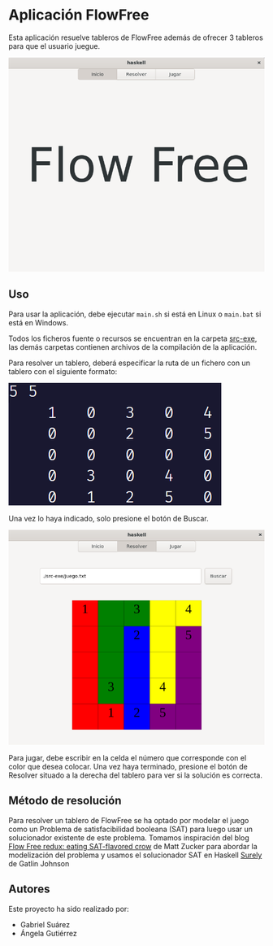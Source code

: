 # Aplicación FlowFree

Esta aplicación resuelve tableros de FlowFree además de ofrecer 3 tableros para que el usuario juegue.

![Menu](src-exe/menu.png)

## Uso

Para usar la aplicación, debe ejecutar `main.sh` si está en Linux o `main.bat` si está en Windows.

Todos los ficheros fuente o recursos se encuentran en la carpeta [src-exe](src-exe/), las demás carpetas contienen archivos de la compilación de la aplicación.

Para resolver un tablero, deberá especificar la ruta de un fichero con un tablero con el siguiente formato:

![Formato de tablero](src-exe/ejemploTablero.png)

Una vez lo haya indicado, solo presione el botón de Buscar.

![Resolver](src-exe/resolver.png)

Para jugar, debe escribir en la celda el número que corresponde con el color que desea colocar. Una vez haya terminado, presione el botón de Resolver situado a la derecha del tablero para ver si la solución es correcta.

## Método de resolución

Para resolver un tablero de FlowFree se ha optado por modelar el juego como un Problema de satisfacibilidad booleana (SAT) para luego usar un solucionador existente de este problema. Tomamos inspiración del blog [Flow Free redux: eating SAT-flavored crow](https://mzucker.github.io/2016/09/02/eating-sat-flavored-crow.html) de Matt Zucker para abordar la modelización del problema y usamos el solucionador SAT en Haskell [Surely](https://github.com/gatlin/surely/tree/master) de Gatlin Johnson

## Autores

Este proyecto ha sido realizado por:

- Gabriel Suárez
- Ángela Gutiérrez